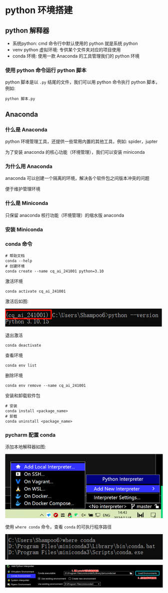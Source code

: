 # python 环境搭建

## python 解释器

- 系统python: cmd 命令行中默认使用的 python 就是系统 python
- venv python 虚拟环境: 专供某个文件夹对应的项目使用
- conda 环境: 使用一款 Anaconda 的工具管理我们的 python 环境

### 使用 python 命令运行 python 脚本

python 脚本是以 `.py` 结尾的文件，我们可以用 python 命令执行 python 脚本，例如:

```shell
python 脚本.py
```

## Anaconda

### 什么是 Anaconda

python 环境管理工具，还提供一些常用内置的其他工具，例如: spider，jupter

为了安装 anaconda 的核心功能（环境管理），我们可以安装 miniconda

### 为什么用 Anaconda

anaconda 可以创建一个隔离的环境，解决各个软件包之间版本冲突的问题

便于维护管理环境

### 什么是 Miniconda

只保留 anaconda 核行功能（环境管理）的缩水版 anaconda

### 安装 Miniconda

### conda 命令

```shell
# 帮助文档
conda --help
# 创建环境
conda create --name cq_ai_241001 python=3.10
```

激活环境

```shell
conda activate cq_ai_241001
```

激活后如图:

![](md-img/python环境搭建_2024-11-04-11-41-14.png)

退出激活

```shell
conda deactivate
```

查看环境

```shell
conda env list
```

删除环境

```shell
conda env remove --name cq_ai_241001
```

安装和卸载软件包

```shell
# 安装
conda install <package_name>
# 卸载
conda uninstall <package_name>
```

### pycharm 配置 conda

添加本地解释器如图:

![](md-img/python环境搭建_2024-11-04-14-43-44.png)

使用 `where conda` 命令，查看 `conda` 的可执行程序路径

![](md-img/python环境搭建_2024-11-04-14-44-45.png)

![](md-img/python环境搭建_2024-11-04-14-46-20.png)